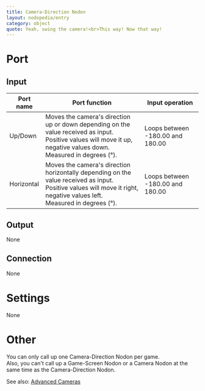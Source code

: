```yaml
---
title: Camera-Direction Nodon
layout: nodopedia/entry
category: object
quote: Yeah, swing the camera!<br>This way! Now that way!
---
```


# Port
## Input
<div class="table-wrapper"><table><thead><tr><th>Port name</th><th>Port function</th><th>Input operation</th></tr></thead><tbody><tr><td>Up/Down</td><td>Moves the camera's direction up or down depending on the value received as input.<br>Positive values will move it up, negative values down.<br>Measured in degrees (°).</td><td>Loops between -180.00 and 180.00</td></tr><tr><td>Horizontal</td><td>Moves the camera's direction horizontally depending on the value received as input.<br>Positive values will move it right, negative values left.<br>Measured in degrees (°).</td><td>Loops between -180.00 and 180.00</td></tr></tbody></table></div>

## Output
None

## Connection
None

# Settings
None

# Other
You can only call up one Camera-Direction Nodon per game.<br>
Also, you can't call up a Game-Screen Nodon or a Camera Nodon at the same time as the Camera-Direction Nodon.

See also: <a href="/gbg/nodopedia/tips/advanced-cameras">Advanced Cameras</a>